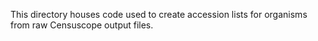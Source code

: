 This directory houses code used to create accession lists for organisms from raw Censuscope output files.
